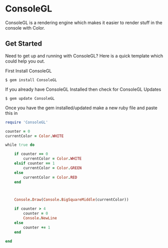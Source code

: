 # ConsoleGL
ConsoleGL is a rendering engine which makes it easier to render stuff in the console with Color.
## Get Started
Need to get up and running with ConsoleGL? Here is a quick template which could help you out.

First Install ConsoleGL
```
$ gem install ConsoleGL
```

If you already have ConsoleGL Installed then check for ConsoleGL Updates
```
$ gem update ConsoleGL
```

Once you have the gem installed/updated make a new ruby file and paste this in

```ruby
require 'ConsoleGL'

counter = 0
currentColor = Color.WHITE

while true do

    if counter == 0
        currentColor = Color.WHITE
    elsif counter == 1
        currentColor = Color.GREEN
    else
        currentColor = Color.RED
    end



    Console.Draw(Console.BigSquareMiddle(currentColor))

    if counter > 4
        counter = 0
        Console.NewLine
    else
        counter += 1
    end

end
```